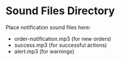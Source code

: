 # Sound Files Directory

Place notification sound files here:
- order-notification.mp3 (for new orders)
- success.mp3 (for successful actions)
- alert.mp3 (for warnings)